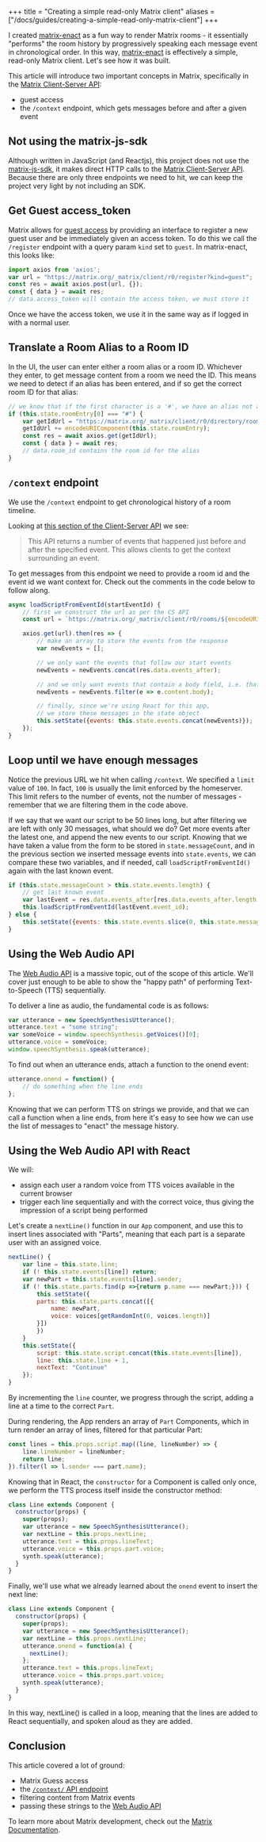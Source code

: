 +++
title = "Creating a simple read-only Matrix client"
aliases = ["/docs/guides/creating-a-simple-read-only-matrix-client"]
+++

I created [matrix-enact] as a fun way to render Matrix rooms - it
essentially "performs" the room history by progressively speaking each message
event in chronological order. In this way, [matrix-enact] is effectively a
simple, read-only Matrix client. Let's see how it was built.

This article will introduce two important concepts in Matrix, specifically in
the [Matrix Client-Server API]:

* guest access
* the `/context` endpoint, which gets messages before and after a given event

## Not using the matrix-js-sdk

Although written in JavaScript (and Reactjs), this project does not use the
[matrix-js-sdk], it makes direct HTTP calls to the [Matrix Client-Server API].
Because there are only three endpoints we need to hit, we can keep the project
very light by not including an SDK.

## Get Guest access_token

Matrix allows for [guest access](https://matrix.org/docs/spec/client_server/latest.html#guest-access) by
providing an interface to register a new guest user and be immediately given an
access token. To do this we call the `/register` endpoint with a query param
`kind` set to `guest`. In matrix-enact, this looks like:

```javascript
import axios from 'axios';
var url = "https://matrix.org/_matrix/client/r0/register?kind=guest";
const res = await axios.post(url, {});
const { data } = await res;
// data.access_token will contain the access token, we must store it
```

Once we have the access token, we use it in the same way as if logged in with a
normal user.

## Translate a Room Alias to a Room ID

In the UI, the user can enter either a room alias or a room ID. Whichever they
enter, to get message content from a room we need the ID. This means we need to
detect if an alias has been entered, and if so get the correct room ID for that
alias:

```javascript
// we know that if the first character is a '#', we have an alias not an id
if (this.state.roomEntry[0] === "#") {
    var getIdUrl = "https://matrix.org/_matrix/client/r0/directory/room/";
    getIdUrl += encodeURIComponent(this.state.roomEntry);
    const res = await axios.get(getIdUrl);
    const { data } = await res;
    // data.room_id contains the room id for the alias
}
```

## `/context` endpoint

We use the `/context` endpoint to get chronological history of a room timeline.

Looking at [this section of the Client-Server API][context] we see:

> This API returns a number of events that happened just before and after the
  specified event. This allows clients to get the context surrounding an
  event.

To get messages from this endpoint we need to provide a room id and the event id
we want context for. Check out the comments in the code below to follow along.

```javascript
async loadScriptFromEventId(startEventId) {
    // first we construct the url as per the CS API
    const url = `https://matrix.org/_matrix/client/r0/rooms/${encodeURIComponent(roomId)}/context/${encodeURIComponent(startEventId)}?limit=100&access_token=${this.state.accessToken}`;

    axios.get(url).then(res => {
        // make an array to store the events from the response
        var newEvents = [];

        // we only want the events that follow our start events
        newEvents = newEvents.concat(res.data.events_after);

        // and we only want events that contain a body field, i.e. that are messages
        newEvents = newEvents.filter(e => e.content.body);

        // finally, since we're using React for this app,
        // we store these messages in the state object
        this.setState({events: this.state.events.concat(newEvents)});
    });
}
```

## Loop until we have enough messages

Notice the previous URL we hit when calling `/context`. We specified a `limit`
value of `100`. In fact, `100` is usually the limit enforced by the homeserver.
This limit refers to the number of events, not the number of messages -
remember that we are filtering them in the code above.

If we say that we want our script to be 50 lines long, but after filtering we
are left with only 30 messages, what should we do? Get more events after the
latest one, and append the new events to our script. Knowing that we have taken
a value from the form to be stored in `state.messageCount`, and in the previous
section we inserted message events into `state.events`, we can compare these
two variables, and if needed, call `loadScriptFromEventId()` again with the
last known event.

```javascript
if (this.state.messageCount > this.state.events.length) {
    // get last known event
    var lastEvent = res.data.events_after[res.data.events_after.length - 1];
    this.loadScriptFromEventId(lastEvent.event_id);
} else {
    this.setState({events: this.state.events.slice(0, this.state.messageCount), statusMessage: "Done"});
}
```

## Using the Web Audio API

The [Web Audio API] is a massive topic, out of the scope of this article. We'll
cover just enough to be able to show the "happy path" of performing
Text-to-Speech (TTS) sequentially.

To deliver a line as audio, the fundamental code is as follows:

```javascript
var utterance = new SpeechSynthesisUtterance();
utterance.text = "some string";
var someVoice = window.speechSynthesis.getVoices()[0];
utterance.voice = someVoice;
window.speechSynthesis.speak(utterance);
```

To find out when an utterance ends, attach a function to the onend event:

```javascript
utterance.onend = function() {
    // do something when the line ends
};
```

Knowing that we can perform TTS on strings we provide, and that we can call a
function when a line ends, from here it's easy to see how we can use the list
of messages to "enact" the message history.

## Using the Web Audio API with React

We will:

* assign each user a random voice from TTS voices available in the current
  browser
* trigger each line sequentially and with the correct voice, thus giving the
  impression of a script being performed

Let's create a `nextLine()` function in our `App` component, and use this to
insert lines associated with "Parts", meaning that each part is a separate user
with an assigned voice.

```javascript
nextLine() {
    var line = this.state.line;
    if (! this.state.events[line]) return;
    var newPart = this.state.events[line].sender;
    if (! this.state.parts.find(p =>{return p.name === newPart;})) {
        this.setState({
        parts: this.state.parts.concat([{
            name: newPart,
            voice: voices[getRandomInt(0, voices.length)]
        }])
        })
    }
    this.setState({
        script: this.state.script.concat(this.state.events[line]),
        line: this.state.line + 1,
        nextText: "Continue"
    });
}
```

By incrementing the `line` counter, we progress through the script, adding a
line at a time to the correct `Part`.

During rendering, the App renders an array of `Part` Components, which in turn
render an array of lines, filtered for that particular Part:

```javascript
const lines = this.props.script.map((line, lineNumber) => {
    line.lineNumber = lineNumber;
    return line; 
}).filter(l => l.sender === part.name);
```

Knowing that in React, the `constructor` for a Component is called only once, we
perform the TTS process itself inside the constructor method:

```javascript
class Line extends Component {
  constructor(props) {
    super(props);
    var utterance = new SpeechSynthesisUtterance();
    var nextLine = this.props.nextLine;
    utterance.text = this.props.lineText;
    utterance.voice = this.props.part.voice;
    synth.speak(utterance);
  }
}
```

Finally, we'll use what we already learned about the `onend` event to insert the
next line:

```javascript
class Line extends Component {
  constructor(props) {
    super(props);
    var utterance = new SpeechSynthesisUtterance();
    var nextLine = this.props.nextLine;
    utterance.onend = function(a) {
      nextLine();
    };
    utterance.text = this.props.lineText;
    utterance.voice = this.props.part.voice;
    synth.speak(utterance);
  }
}
```

In this way, nextLine() is called in a loop, meaning that the lines are added to
React sequentially, and spoken aloud as they are added.

## Conclusion

This article covered a lot of ground:

* Matrix Guess access
* the [`/context/` API endpoint][context]
* filtering content from Matrix events
* passing these strings to the [Web Audio API]

To learn more about Matrix development, check out the
[Matrix Documentation](https://matrix.org/docs/).

[Matrix Client-Server API]: https://matrix.org/docs/spec/client_server/latest.html
[matrix-enact]: https://github.com/benparsons/matrix-enact
[context]: https://matrix.org/docs/spec/client_server/latest#get-matrix-client-r0-rooms-roomid-context-eventid
[Web Audio API]: https://developer.mozilla.org/en-US/docs/Web/API/Web_Audio_API
[matrix-js-sdk]: https://github.com/matrix-org/matrix-js-sdk
